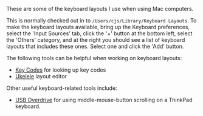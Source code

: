These are some of the keyboard layouts I use when using Mac computers.

This is normally checked out in to `/Users/cjs/Library/Keyboard Layouts`.
To make the keyboard layouts available, bring up the Keyboard preferences,
select the 'Input Sources' tab, click the '+' button at the bottom left,
select the 'Others' category, and at the right you should see a list of
keyboard layouts that includes these ones. Select one and click the 'Add'
button.

The following tools can be helpful when working on keyboard layouts:
* [Key Codes](https://manytricks.com/keycodes/) for looking up key codes
* [Ukelele](http://scripts.sil.org/ukelele) layout editor

Other useful keyboard-related tools include:
* [USB Overdrive](http://www.usboverdrive.com/USBOverdrive/News.html)
  for using middle-mouse-button scrolling on a ThinkPad keyboard.
